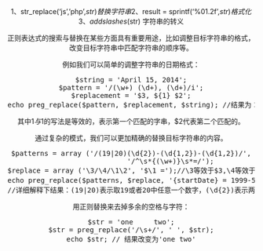 <header class="entry-header">
<div class="entry-content">

1、str_replace(‘js’,’php’,$str) 替换字符串
2、$result = sprintf(‘%01.2f’,$str) 格式化
3、addslashes($str) 字符串的转义
<div id="studyMain">
<div class="wrap">
<div id="js-code-container" class="cmain-container">
<div id="js-aticle-container" class="cwrap-autoheight aticle-container">
<div id="J_PanelCode" class="code-panel">
<div id="J_CodeDescr" class="code-description">
<div class="code-desc co">

正则表达式的搜索与替换在某些方面具有重要用途，比如调整目标字符串的格式，改变目标字符串中匹配字符串的顺序等。

例如我们可以简单的调整字符串的日期格式：
<pre class="code">$string = 'April 15, 2014';
$pattern = '/(\w+) (\d+), (\d+)/i';
$replacement = '$3, ${1} $2';
echo preg_replace($pattern, $replacement, $string); //结果为：2014, April 15</pre>
其中${1}与$1的写法是等效的，表示第一个匹配的字串，$2代表第二个匹配的。

通过复杂的模式，我们可以更加精确的替换目标字符串的内容。
<pre class="code">$patterns = array ('/(19|20)(\d{2})-(\d{1,2})-(\d{1,2})/',
                   '/^\s*{(\w+)}\s*=/');
$replace = array ('\3/\4/\1\2', '$\1 =');//\3等效于$3,\4等效于$4，依次类推
echo preg_replace($patterns, $replace, '{startDate} = 1999-5-27'); //结果为：$startDate = 5/27/1999
//详细解释下结果：(19|20)表示取19或者20中任意一个数字，(\d{2})表示两个数字，(\d{1,2})表示1个或2个数字，(\d{1,2})表示1个或2个数字。^\s*{(\w+)\s*=}表示以任意空格开头的，并且包含在{}中的字符，并且以任意空格结尾的，最后有个=号的。</pre>
用正则替换来去掉多余的空格与字符：
<pre class="code">$str = 'one     two';
$str = preg_replace('/\s+/', ' ', $str);
echo $str; // 结果改变为'one two'</pre>
</div>
</div>
</div>
</div>
</div>
</div>
</div>
</div>
</header>
